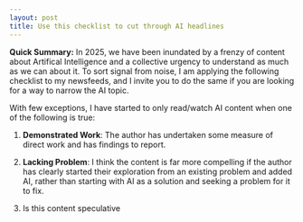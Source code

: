 ```yaml
---
layout: post
title: Use this checklist to cut through AI headlines
---
```


**Quick Summary:** In 2025, we have been inundated by a frenzy of content about Artifical Intelligence and a collective urgency to understand as much as we can about it. To sort signal from noise, I am applying the following checklist to my newsfeeds, and I invite you to do the same if you are looking for a way to narrow the AI topic.

With few exceptions, I have started to only read/watch AI content when one of the following is true:

1. **Demonstrated Work**:  The author has undertaken some measure of direct work and has findings to report.

3. **Lacking Problem**: I think the content is far more compelling if the author has clearly started their exploration from an existing problem and added AI, rather than starting with AI as a solution and seeking a problem for it to fix.

1. Is this content speculative